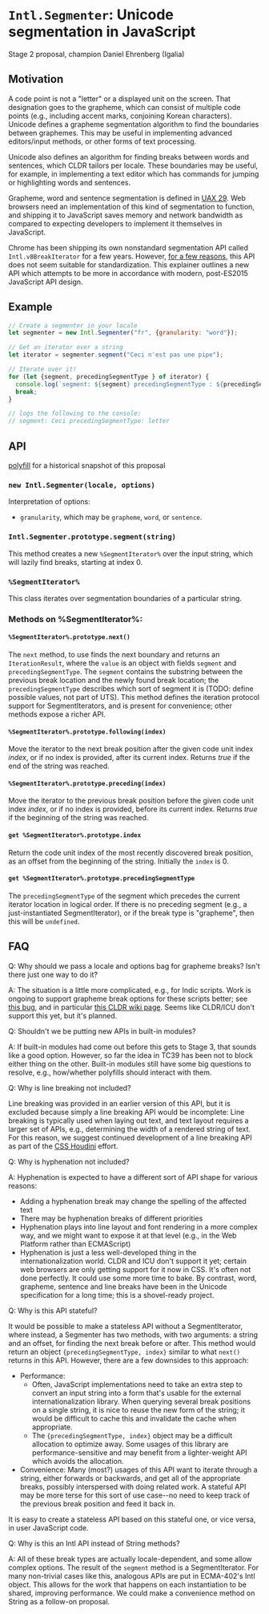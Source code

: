 # `Intl.Segmenter`: Unicode segmentation in JavaScript

Stage 2 proposal, champion Daniel Ehrenberg (Igalia)

## Motivation

A code point is not a "letter" or a displayed unit on the screen. That designation goes to the grapheme, which can consist of multiple code points (e.g., including accent marks, conjoining Korean characters). Unicode defines a grapheme segmentation algorithm to find the boundaries between graphemes. This may be useful in implementing advanced editors/input methods, or other forms of text processing.

Unicode also defines an algorithm for finding breaks between words and sentences, which CLDR tailors per locale. These boundaries may be useful, for example, in implementing a text editor which has commands for jumping or highlighting words and sentences.

Grapheme, word and sentence segmentation is defined in [UAX 29](http://unicode.org/reports/tr29/). Web browsers need an implementation of this kind of segmentation to function, and shipping it to JavaScript saves memory and network bandwidth as compared to expecting developers to implement it themselves in JavaScript.

Chrome has been shipping its own nonstandard segmentation API called `Intl.v8BreakIterator` for a few years. However, [for a few reasons](https://github.com/tc39/ecma402/issues/60#issuecomment-194041835), this API does not seem suitable for standardization. This explainer outlines a new API which attempts to be more in accordance with modern, post-ES2015 JavaScript API design.

## Example

```js
// Create a segmenter in your locale
let segmenter = new Intl.Segmenter("fr", {granularity: "word"});

// Get an iterator over a string
let iterator = segmenter.segment("Ceci n'est pas une pipe");

// Iterate over it!
for (let {segment, precedingSegmentType } of iterator) {
  console.log(`segment: ${segment} precedingSegmentType : ${precedingSegmentType}`);
  break;
}

// logs the following to the console:
// segment: Ceci precedingSegmentType: letter
```

## API

[polyfill](https://gist.github.com/inexorabletash/8c4d869a584bcaa18514729332300356) for a historical snapshot of this proposal

### `new Intl.Segmenter(locale, options)`

Interpretation of options:

- `granularity`, which may be `grapheme`, `word`, or `sentence`.

### `Intl.Segmenter.prototype.segment(string)`

This method creates a new `%SegmentIterator%` over the input string, which will lazily find breaks, starting at index 0.

### `%SegmentIterator%`

This class iterates over segmentation boundaries of a particular string.

### Methods on %SegmentIterator%:

#### `%SegmentIterator%.prototype.next()`

The `next` method, to use finds the next boundary and returns an `IterationResult`, where the `value` is an object with fields `segment` and `precedingSegmentType`. The `segment` contains the substring between the previous break location and the newly found break location; the `precedingSegmentType` describes which sort of segment it is (TODO: define possible values, not part of UTS). This method defines the iteration protocol support for SegmentIterators, and is present for convenience; other methods expose a richer API.

#### `%SegmentIterator%.prototype.following(index)`

Move the iterator to the next break position after the given code unit index _index_, or if no index is provided, after its current index. Returns *true* if the end of the string was reached.

#### `%SegmentIterator%.prototype.preceding(index)`

Move the iterator to the previous break position before the given code unit index _index_, or if no index is provided, before its current index. Returns *true* if the beginning of the string was reached.

#### `get %SegmentIterator%.prototype.index`

Return the code unit index of the most recently discovered break position, as an offset from the beginning of the string. Initially the `index` is 0.

#### `get %SegmentIterator%.prototype.precedingSegmentType`

The `precedingSegmentType` of the segment which precedes the current iterator location in logical order. If there is no preceding segment (e.g., a just-instantiated SegmentIterator), or if the break type is "grapheme", then this will be `undefined`.

## FAQ

Q: Why should we pass a locale and options bag for grapheme breaks? Isn't there just one way to do it?

A: The situation is a little more complicated, e.g., for Indic scripts. Work is ongoing to support grapheme break options for these scripts better; see [this bug](http://unicode.org/cldr/trac/ticket/2142), and in particular [this CLDR wiki page](http://cldr.unicode.org/development/development-process/design-proposals/grapheme-usage). Seems like CLDR/ICU don't support this yet, but it's planned.

Q: Shouldn't we be putting new APIs in built-in modules?

A: If built-in modules had come out before this gets to Stage 3, that sounds like a good option. However, so far the idea in TC39 has been not to block either thing on the other. Built-in modules still have some big questions to resolve, e.g., how/whether polyfills should interact with them.

Q: Why is line breaking not included?

Line breaking was provided in an earlier version of this API, but it is excluded because simply a line breaking API would be incomplete: Line breaking is typically used when laying out text, and text layout requires a larger set of APIs, e.g., determining the width of a rendered string of text. For this reason, we suggest continued development of a line breaking API as part of the [CSS Houdini](https://github.com/w3c/css-houdini-drafts/wiki) effort.

Q: Why is hyphenation not included?

A: Hyphenation is expected to have a different sort of API shape for various reasons:
- Adding a hyphenation break may change the spelling of the affected text
- There may be hyphenation breaks of different priorities
- Hyphenation plays into line layout and font rendering in a more complex way, and we might want to expose it at that level (e.g., in the Web Platform rather than ECMAScript)
- Hyphenation is just a less well-developed thing in the internationalization world. CLDR and ICU don't support it yet; certain web browsers are only getting support for it now in CSS. It's often not done perfectly. It could use some more time to bake. By contrast, word, grapheme, sentence and line breaks have been in the Unicode specification for a long time; this is a shovel-ready project.

Q: Why is this API stateful?

It would be possible to make a stateless API without a SegmentIterator, where instead, a Segmenter has two methods, with two arguments: a string and an offset, for finding the next break before or after. This method would return an object `{precedingSegmentType, index}` similar to what `next()` returns in this API. However, there are a few downsides to this approach:
- Performance:
  - Often, JavaScript implementations need to take an extra step to convert an input string into a form that's usable for the external internationalization library. When querying several break positions on a single string, it is nice to reuse the new form of the string; it would be difficult to cache this and invalidate the cache when appropriate.
  - The `{precedingSegmentType, index}` object may be a difficult allocation to optimize away. Some usages of this library are performance-sensitive and may benefit from a lighter-weight API which avoids the allocation.
- Convenience: Many (most?) usages of this API want to iterate through a string, either forwards or backwards, and get all of the appropriate breaks, possibly interspersed with doing related work. A stateful API may be more terse for this sort of use case--no need to keep track of the previous break position and feed it back in.

It is easy to create a stateless API based on this stateful one, or vice versa, in user JavaScript code.

Q: Why is this an Intl API instead of String methods?

A: All of these break types are actually locale-dependent, and some allow complex options. The result of the `segment` method is a SegmentIterator. For many non-trivial cases like this, analogous APIs are put in ECMA-402's Intl object. This allows for the work that happens on each instantiation to be shared, improving performance. We could make a convenience method on String as a follow-on proposal.
